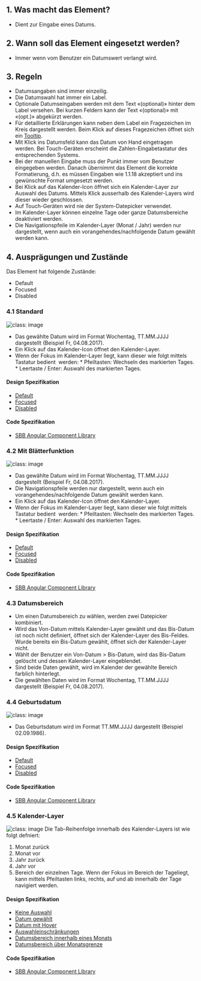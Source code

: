 ## 1. Was macht das Element?
* Dient zur Eingabe eines Datums.

## 2. Wann soll das Element eingesetzt werden?
* Immer wenn vom Benutzer ein Datumswert verlangt wird.

## 3. Regeln
* Datumsangaben sind immer einzeilig.
* Die Datumswahl hat immer ein Label.
* Optionale Datumseingaben werden mit dem Text «(optional)» hinter dem Label versehen. Bei kurzen Feldern kann der Text «(optional)» mit «(opt.)» abgekürzt werden.
* Für detaillierte Erklärungen kann neben dem Label ein Fragezeichen im Kreis dargestellt werden. Beim Klick auf dieses Fragezeichen öffnet sich ein [Tooltip](https://digital.sbb.ch/de/components/tooltip).
* Mit Klick ins Datumsfeld kann das Datum von Hand eingetragen werden. Bei Touch-Geräten erscheint die Zahlen-Eingabetastatur des entsprechenden Systems.
* Bei der manuellen Eingabe muss der Punkt immer vom Benutzer eingegeben werden. Danach übernimmt das Element die korrekte Formatierung, d.h. es müssen Eingaben wie 1.1.18 akzeptiert und ins gewünschte Format umgesetzt werden.
* Bei Klick auf das Kalender-Icon öffnet sich ein Kalender-Layer zur Auswahl des Datums. Mittels Klick ausserhalb des Kalender-Layers wird dieser wieder geschlossen.
* Auf Touch-Geräten wird nie der System-Datepicker verwendet.
* Im Kalender-Layer können einzelne Tage oder ganze Datumsbereiche deaktiviert werden.
* Die Navigationspfeile im Kalender-Layer (Monat / Jahr) werden nur dargestellt, wenn auch ein vorangehendes/nachfolgende Datum gewählt werden kann.

## 4. Ausprägungen und Zustände 
Das Element hat folgende Zustände:
* Default
* Focused
* Disabled

### 4.1 Standard
![](https://raw.githubusercontent.com/sbb-design-systems/sbb-design-system/master/website/components/datepicker/images/datepicker_default.png 'class: image') 
* Das gewählte Datum wird im Format Wochentag, TT.MM.JJJJ dargestellt (Beispiel Fr, 04.08.2017).
* Ein Klick auf das Kalender-Icon öffnet den Kalender-Layer.
* Wenn der Fokus im Kalender-Layer liegt, kann dieser wie folgt mittels Tastatur bedient  werden:
        * Pfeiltasten: Wechseln des markierten Tages.
        * Leertaste / Enter: Auswahl des markierten Tages.

#### Design Spezifikation
* [Default](https://sbb.invisionapp.com/d/main#/console/15744722/327605628/inspect)
* [Focused](https://sbb.invisionapp.com/d/main#/console/15744722/327605629/inspect)
* [Disabled](https://sbb.invisionapp.com/d/main#/console/15744722/327605630/inspect)

#### Code Spezifikation
* [SBB Angular Component Library](https://sbb-angular.app.sbb.ch/latest/content/datepicker)

### 4.2 Mit Blätterfunktion
![](https://raw.githubusercontent.com/sbb-design-systems/sbb-design-system/master/website/components/datepicker/images/datepicker_pageable.png 'class: image') 
* Das gewählte Datum wird im Format Wochentag, TT.MM.JJJJ dargestellt (Beispiel Fr, 04.08.2017).
* Die Navigationspfeile werden nur dargestellt, wenn auch ein vorangehendes/nachfolgende Datum gewählt werden kann.
* Ein Klick auf das Kalender-Icon öffnet den Kalender-Layer.
* Wenn der Fokus im Kalender-Layer liegt, kann dieser wie folgt mittels Tastatur bedient  werden:
        * Pfeiltasten: Wechseln des markierten Tages.
        * Leertaste / Enter: Auswahl des markierten Tages.

#### Design Spezifikation
* [Default](https://sbb.invisionapp.com/d/main#/console/15744722/327605631/inspect)
* [Focused](https://sbb.invisionapp.com/d/main#/console/15744722/327605632/inspect)
* [Disabled](https://sbb.invisionapp.com/d/main#/console/15744722/327605633/inspect)

#### Code Spezifikation
* [SBB Angular Component Library](https://sbb-angular.app.sbb.ch/latest/content/datepicker)

### 4.3 Datumsbereich
* Um einen Datumsbereich zu wählen, werden zwei Datepicker kombiniert.
* Wird das Von-Datum mittels Kalender-Layer gewählt und das Bis-Datum ist noch nicht definiert, öffnet sich der Kalender-Layer des Bis-Feldes. Wurde bereits ein Bis-Datum gewählt, öffnet sich der Kalender-Layer nicht.
* Wählt der Benutzer ein Von-Datum > Bis-Datum, wird das Bis-Datum gelöscht und dessen Kalender-Layer eingeblendet.
* Sind beide Daten gewählt, wird im Kalender der gewählte Bereich farblich hinterlegt.
* Die gewählten Daten wird im Format Wochentag, TT.MM.JJJJ dargestellt (Beispiel Fr, 04.08.2017).

### 4.4 Geburtsdatum
![](https://raw.githubusercontent.com/sbb-design-systems/sbb-design-system/master/website/components/datepicker/images/datepicker_birthdate.png 'class: image') 
* Das Geburtsdatum wird im Format TT.MM.JJJJ dargestellt (Beispiel 02.09.1986).

#### Design Spezifikation
* [Default](https://sbb.invisionapp.com/d/main#/console/15744722/327605634/inspect)
* [Focused](https://sbb.invisionapp.com/d/main#/console/15744722/327605635/inspect)
* [Disabled](https://sbb.invisionapp.com/d/main#/console/15744722/327605636/inspect)

#### Code Spezifikation
* [SBB Angular Component Library](https://sbb-angular.app.sbb.ch/latest/content/datepicker)

### 4.5 Kalender-Layer
![](https://raw.githubusercontent.com/sbb-design-systems/sbb-design-system/master/website/components/datepicker/images/datepicker_picker.png 'class: image') 
Die Tab-Reihenfolge innerhalb des Kalender-Layers ist wie folgt
defniert:
1.  Monat zurück
2.  Monat vor
3.  Jahr zurück
4.  Jahr vor
5.  Bereich der einzelnen Tage. Wenn der Fokus im Bereich der Tageliegt, kann mittels Pfeiltasten links, rechts, auf und ab innerhalb der Tage navigiert werden.

#### Design Spezifikation
* [Keine Auswahl](https://sbb.invisionapp.com/d/main#/console/15744722/327605637/inspect)
* [Datum gewählt](https://sbb.invisionapp.com/d/main#/console/15744722/327605638/inspect)
* [Datum mit Hover](https://sbb.invisionapp.com/d/main#/console/15744722/327605639/inspect)
* [Auswahleinschränkungen](https://sbb.invisionapp.com/d/main#/console/15744722/327605640/inspect)
* [Datumsbereich innerhalb eines Monats](https://sbb.invisionapp.com/d/main#/console/15744722/327605641/inspect)
* [Datumsbereich über Monatsgrenze](https://sbb.invisionapp.com/d/main#/console/15744722/327605642/inspect)

#### Code Spezifikation
* [SBB Angular Component Library](https://sbb-angular.app.sbb.ch/latest/content/datepicker)